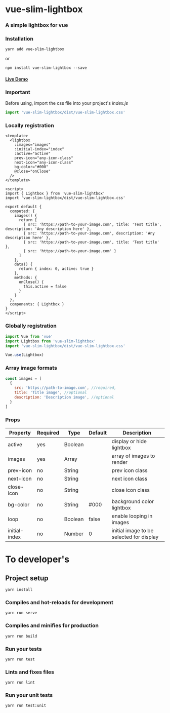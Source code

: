 # vue-slim-lightbox
### A simple lightbox for vue

### Installation
```yarn add vue-slim-lightbox```

or

```npm install vue-slim-lightbox --save```

#### [Live Demo](https://felipebohnertpaetzold.github.io/vue-slim-lightbox)

### Important
Before using, import the css file into your project's *index.js*

```js
import 'vue-slim-lightbox/dist/vue-slim-lightbox.css'
```

### Locally registration

```vue
<template>
  <lightbox
    :images="images"
    :initial-index="index"
    :active="active"
    prev-icon="any-icon-class"
    next-icon="any-icon-class"
    bg-color="#000"
    @close="onClose"
  />
</template>

<script>
import { Lightbox } from 'vue-slim-lightbox'
import 'vue-slim-lightbox/dist/vue-slim-lightbox.css'

export default {
  computed: {
    images() {
      return [
        { src: 'https://path-to-your-image.com', title: 'Test title', description: 'Any description here' },
        { src: 'https://path-to-your-image.com', description: 'Any description here' },
        { src: 'https://path-to-your-image.com', title: 'Test title' },
        { src: 'https://path-to-your-image.com' }
      ]
    },
    data() {
      return { index: 0, active: true }
    },
    methods: {
      onClose() {
        this.active = false
      }
    }
  },
  components: { Lightbox }
}
</script>

```

### Globally registration

```js
import Vue from 'vue'
import Lightbox from 'vue-slim-lightbox'
import 'vue-slim-lightbox/dist/vue-slim-lightbox.css'

Vue.use(Lightbox)
```

### Array image formats
```js
const images = [
  {
    src: 'https://path-to-image.com', //required,
    title: 'Title image', //optional
    description: 'Description image', //optional
  }
]
```

### Props

| Property    |  Required |  Type |  Default | Description
|-------------|-----------|-------|----------|------------
|active       |  yes      |Boolean|          | display or hide lightbox
|images       |  yes      |Array  |          | array of images to render
|prev-icon    |  no       |String |          | prev icon class
|next-icon    |  no       |String |          | next icon class
|close-icon   |  no       |String |          | close icon class
|bg-color     |  no       |String | #000     | background color lightbox
|loop         |  no       |Boolean| false    | enable looping in images
|initial-index|  no       |Number | 0        | initial image to be selected for display

# To developer's
## Project setup
```
yarn install
```

### Compiles and hot-reloads for development
```
yarn run serve
```

### Compiles and minifies for production
```
yarn run build
```

### Run your tests
```
yarn run test
```

### Lints and fixes files
```
yarn run lint
```

### Run your unit tests
```
yarn run test:unit
```
